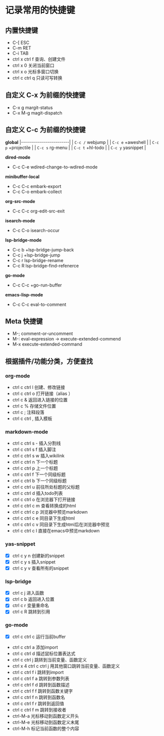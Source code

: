 # 记录常用的快捷键
## 内置快捷键

- C-[  ESC
- C-m  RET
- C-i  TAB
- ctrl x ctrl f  查询、创建文件
- ctrl x 0       关闭当前窗口
- ctrl x o       光标多窗口切换
- ctrl c ctrl q  只读可写转换

## 自定义 C-x 为前缀的快捷键

- C-x g      margit-status
- C-x M-g    magit-dispatch

## 自定义 C-c 为前缀的快捷键

**global**
|------------------------|
| `C-c /` webjump        |
| `C-c e` +aweshell      |
| `C-c p` +projectile    |
| `C-c s` rg-menu        |
| `C-c t` +hl-todo       |
| `C-c y` yasnippet      |

**dired-mode**
- C-c C-e  wdired-change-to-wdired-mode

**minibuffer-local**
- C-c C-c  embark-export
- C-c C-o  embark-collect

**org-src-mode**
- C-c C-c  org-edit-src-exit

**isearch-mode**
- C-c C-o  isearch-occur

**lsp-bridge-mode**
- C-c b    +lsp-bridge-jump-back
- C-c j    +lsp-bridge-jump
- C-c r    lsp-bridge-rename
- C-c R    lsp-bridge-find-refenerce

**go-mode**
- C-c C-c  +go-run-buffer

**emacs-lisp-mode**
- C-c C-c  eval-to-comment

## Meta 快捷键

- M-;  comment-or-uncomment
- M-:  eval-expression -> execute-extended-commend
- M-x  execute-extended-command

## 根据插件/功能分类，方便查找
### org-mode

- ctrl c ctrl l  创建、修改链接
- ctrl c ctrl o  打开链接（alias <RET>）
- ctrl c &       返回进入链接的位置
- ctrl c %       存储文件位置
- ctrl c ;       注释段落
- ctrl c ctrl ,  插入模板

### markdown-mode

- ctrl c ctrl s -  插入分割线
- ctrl c ctrl s f  插入脚注
- ctrl c ctrl s w  插入wikilink
- ctrl c ctrl n    下一个标题
- ctrl c ctrl p    上一个标题
- ctrl c ctrl f    下一个同级标题
- ctrl c ctrl b    下一个同级标题
- ctrl c ctrl u    前往所处标题的父标题
- ctrl c ctrl d    插入todo列表
- ctrl c ctrl o    在浏览器下打开链接
- ctrl c ctrl c m  查看转换成的html
- ctrl c ctrl c p  浏览器中预览markdown
- ctrl c ctrl c e  同目录下生成html
- ctrl c ctrl c v  同目录下生成html后在浏览器中预览
- ctrl c ctrl c l  直接在emacs中预览markdown

### yas-snippet

- [X] ctrl c y n  创建新的snippet
- [X] ctrl c y s  插入snippet
- [X] ctrl c y v  查看所有的snippet

### lsp-bridge

- [X] ctrl c j  进入函数
- [X] ctrl c b  返回进入位置
- [X] ctrl c r  变量重命名
- [X] ctrl c R  跳转到引用

### go-mode

- [X] ctrl c ctrl c  运行当前buffer
- ctrl c ctrl a      添加import
- ctrl c ctrl d      描述鼠标位置表达式
- ctrl c ctrl j      跳转到当前变量、函数定义
- ctrl x 4 ctrl c ctrl j  用其他窗口跳转当前变量、函数定义
- ctrl c ctrl f i  跳转到import
- ctrl c ctrl f a  跳转到参数列表
- ctrl c ctrl f d  跳转到函数描述
- ctrl c ctrl f f  跳转到函数关键字
- ctrl c ctrl f n  跳转到函数名
- ctrl c ctrl f r  跳转到返回值
- ctrl c ctrl f m  跳转到接收者
- ctrl-M-a  光标移动到函数定义开头
- ctrl-M-e  光标移动到函数定义末尾
- ctrl-M-h  标记当前函数的整个内容
